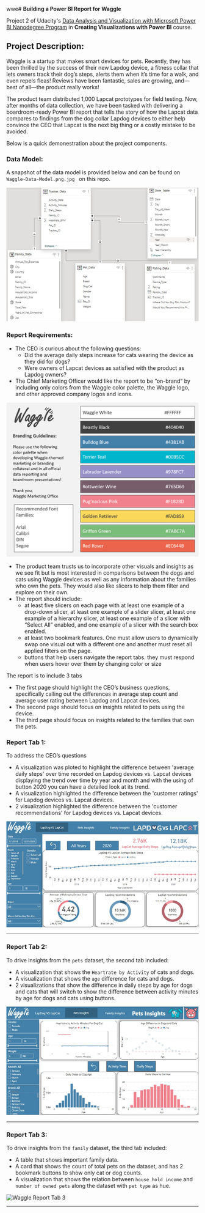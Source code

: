 wwe# **Building a Power BI Report for Waggle**

Project 2 of Udacity's [Data Analysis and Visualization with Microsoft Power BI Nanodegree Program](https://www.udacity.com/course/data-analysis-and-visualization-with-power-BI-nanodegree)
in **Creating Visualizations with Power BI** course.

## Project Description:
Waggle is a startup that makes smart devices for pets. Recently, they has been thrilled by the success of their new Lapdog device, a fitness collar that lets owners track their dog’s steps, alerts them when it’s time for a walk, and even repels fleas! Reviews have been fantastic, sales are growing, and—best of all—the product really works! 

The product team distributed 1,000 Lapcat prototypes for field testing. Now, after months of data collection, we have been tasked with delivering a boardroom-ready Power BI report that tells the story of how the Lapcat data compares to findings from the dog collar Lapdog devices to either help convince the CEO that Lapcat is the next big thing or a costly mistake to be avoided.

Below is a quick demonestration about the project components.

### Data Model:
A snapshot of the data model is provided below and can be found on `Waggle-Data-Model.png.jpg
` on this repo.

![Waggle Data Model](https://github.com/Abdelazizmakkawi1/SEVEN-SAGES-TEA-COMPANY-SSTC-DATA-MODELING-PROJECT/blob/master/02-Building-Power-BI-Report-for-Waggle/Theme%20and%20sources/Waggle-Data-Model.png.jpg)


### Report Requirements:
- The CEO is curious about the following questions:
  - Did the average daily steps increase for cats wearing the device as they did for dogs?
  - Were owners of Lapcat devices as satisfied with the product as Lapdog owners?
- The Chief Marketing Officer would like the report to be “on-brand” by including only colors from the Waggle color palette, the Waggle logo, and other approved company logos and icons.

![Waggle color palette](https://github.com/Abdelazizmakkawi1/SEVEN-SAGES-TEA-COMPANY-SSTC-DATA-MODELING-PROJECT/blob/master/02-Building-Power-BI-Report-for-Waggle/Theme%20and%20sources/Waggle-color-palette.png)


- The product team trusts us to incorporate other visuals and insights as we see fit but is most interested in comparisons between the dogs and cats using Waggle devices as well as any information about the families who own the pets. They would also like slicers to help them filter and explore on their own.
- The report should include: 
  - at least five slicers on each page with at least one example of a drop-down slicer, at least one example of a slider slicer, at least one example of a hierarchy slicer, at least one example of a slicer with “Select All” enabled, and one example of a slicer with the search box enabled.
  - at least two bookmark features. One must allow users to dynamically swap one visual out with a different one and another must reset all applied filters on the page.
  - buttons that help users navigate the report tabs. they must respond when users hover over them by changing color or size

The report is to include 3 tabs
- The first page should highlight the CEO’s business questions, specifically calling out the differences in average step count and average user rating between Lapdog and Lapcat devices.
- The second page should focus on insights related to pets using the device.
- The third page should focus on insights related to the families that own the pets.


### Report Tab 1:
To address the CEO’s questions 
- A visualization was ploted to highlight the difference between 'average daily steps' over time recorded on Lapdog devices vs. Lapcat devices displaying the trend over time by year and month and with the using of button 2020 you can have a detailed look at its trend.
- A visualization highlighted the difference between the 'customer ratings' for Lapdog devices vs. Lapcat devices.
- 2 visualization highlighted the difference between the 'customer recommendations' for Lapdog devices vs. Lapcat devices.


![Waggle Report Tab 1](https://github.com/Abdelazizmakkawi1/SEVEN-SAGES-TEA-COMPANY-SSTC-DATA-MODELING-PROJECT/blob/master/02-Building-Power-BI-Report-for-Waggle/Theme%20and%20sources/Waggle-Tab1.jpg)

___

### Report Tab 2:
To drive insights from the `pets` dataset, the second tab included:
- A visualization that shows the `Heartrate by Activity` of cats and dogs.
- A visualization that shows the `age` difference for cats and dogs.
- 2 visualizations that show the difference in daily steps by age for dogs and cats that will switch to show the difference between activity minutes by age for dogs and cats using buttons.


![Waggle Report Tab 2](https://github.com/Abdelazizmakkawi1/SEVEN-SAGES-TEA-COMPANY-SSTC-DATA-MODELING-PROJECT/blob/master/02-Building-Power-BI-Report-for-Waggle/Theme%20and%20sources/Waggle-Tab2.jpg)

___

### Report Tab 3:
To drive insights from the `family` dataset, the third tab included:
- A table that shows important family data.
- A card that shows the count of total pets on the dataset, and has 2 bookmark buttons to show only cat or dog counts.
- A visualization that shows the relation between `house hold income` and `number of owned pets` along the dataset with `pet type` as hue. 


![Waggle Report Tab 3](https://github.com/xShaimaa/Udacity-Data-Analysis-and-Viz-with-Microsoft-Power-BI/blob/master/02-Building-Power-BI-Report-for-Waggle/Waggle-dashboard/Waggle-tab3.jfif)

___
